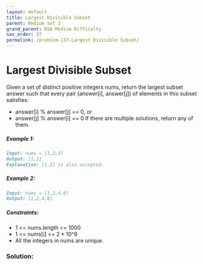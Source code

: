```yaml
---
layout: default
title: Largest Divisible Subset
parent: Medium Set 3
grand_parent: DSA Medium Difficulty
nav_order: 37
permalink: /problem-137-Largest Divisible Subset/
---
```

# Largest Divisible Subset
Given a set of distinct positive integers nums, return the largest subset answer such that every pair (answer[i], answer[j]) of elements in this subset satisfies:

* answer[i] % answer[j] == 0, or
* answer[j] % answer[i] == 0
If there are multiple solutions, return any of them.

##### Example 1:
```markdown
Input: nums = [1,2,3]
Output: [1,2]
Explanation: [1,3] is also accepted.
```
##### Example 2:
```markdown
Input: nums = [1,2,4,8]
Output: [1,2,4,8]
```
##### Constraints:
* 1 <= nums.length <= 1000
* 1 <= nums[i] <= 2 * 10^9
* All the integers in nums are unique.

### Solution:
```java

```